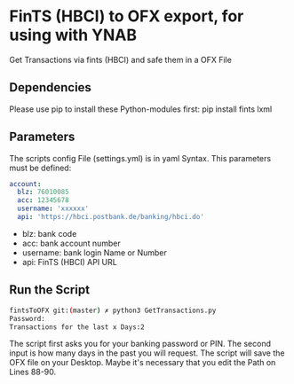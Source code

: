 # FinTS (HBCI) to OFX export, for using with YNAB
Get Transactions via fints (HBCI) and safe them in a OFX File

## Dependencies
Please use pip to install these Python-modules first:
pip install fints lxml

## Parameters
The scripts config File (settings.yml) is in yaml Syntax. This parameters must be defined:

```yaml
account:
  blz: 76010085
  acc: 12345678
  username: 'xxxxxx'
  api: 'https://hbci.postbank.de/banking/hbci.do'
```

* blz: bank code
* acc: bank account number
* username: bank login Name or Number
* api: FinTS (HBCI) API URL

## Run the Script

```bash
fintsToOFX git:(master) ✗ python3 GetTransactions.py
Password:
Transactions for the last x Days:2
```

The script first asks you for your banking password or PIN. The second input is how many days in the past you will request.
The script will save the OFX file on your Desktop. Maybe it's necessary that you edit the Path on Lines 88-90.